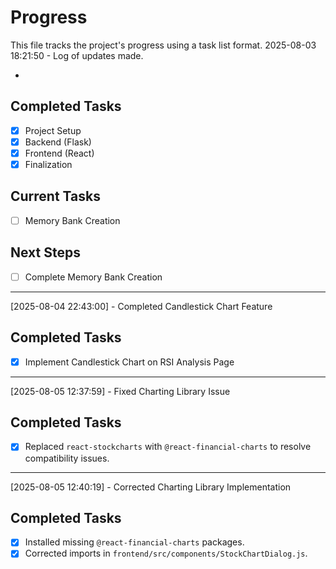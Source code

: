 # Progress

This file tracks the project's progress using a task list format.
2025-08-03 18:21:50 - Log of updates made.

*

## Completed Tasks

*   [x] Project Setup
*   [x] Backend (Flask)
*   [x] Frontend (React)
*   [x] Finalization

## Current Tasks

*   [ ] Memory Bank Creation

## Next Steps

*   [ ] Complete Memory Bank Creation
* * *

[2025-08-04 22:43:00] - Completed Candlestick Chart Feature

## Completed Tasks

*   [x] Implement Candlestick Chart on RSI Analysis Page
* * *

[2025-08-05 12:37:59] - Fixed Charting Library Issue

## Completed Tasks

*   [x] Replaced `react-stockcharts` with `@react-financial-charts` to resolve compatibility issues.
* * *

[2025-08-05 12:40:19] - Corrected Charting Library Implementation

## Completed Tasks

*   [x] Installed missing `@react-financial-charts` packages.
*   [x] Corrected imports in `frontend/src/components/StockChartDialog.js`.